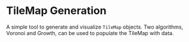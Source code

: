 # TileMap Generation

A simple tool to generate and visualize `TileMap` objects. Two algorithms, Voronoi and Growth, can be used to populate the TileMap with data.
